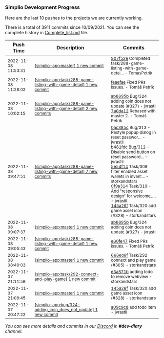 
### Simplio Development Progress

Here are the last 10 pushes to the projects we are currently working.

There is a total of 3911 commits since 10/09/2021. You can see the complete history in
 [Complete_list.md](Complete_list.md) file.

| Push Time | Description | Commits |
| --- | --- | --- |
| <sub>2022-11-08 11:53:31</sub> | <sub>[[simplio-app:master] 1 new commit](https://github.com/SimplioOfficial/simplio-app/commit/907f52e4321c820a2c8a398d4d2ba1515468161e)</sub> | <sub>[907f52e](https://github.com/SimplioOfficial/simplio-app/commit/907f52e4321c820a2c8a398d4d2ba1515468161e) Completed task/288-game-listing-with-game-detai... - TomasPetrik</sub> |
| <sub>2022-11-08 11:28:02</sub> | <sub>[[simplio-app:task/288\-game\-listing\-with\-game\-detail] 1 new commit](https://github.com/SimplioOfficial/simplio-app/commit/feaefaed1ccc242f81caa510fbbad02ce58a10c2)</sub> | <sub>[feaefae](https://github.com/SimplioOfficial/simplio-app/commit/feaefaed1ccc242f81caa510fbbad02ce58a10c2) Fixed PRs issues. - Tomáš Petrík</sub> |
| <sub>2022-11-08 10:02:15</sub> | <sub>[[simplio-app:task/288\-game\-listing\-with\-game\-detail] 2 new commits](https://github.com/SimplioOfficial/simplio-app/compare/2399ed144e62...7a6da120f3b9)</sub> | <sub>[ab8695b](https://github.com/SimplioOfficial/simplio-app/commit/ab8695bb2d5c645ac4687f3402521c380db3f4e9) Bug/324 adding coin does not update (#327) - jvrastil<br>[7a6da12](https://github.com/SimplioOfficial/simplio-app/commit/7a6da120f3b92c05d865ca797114ef9fda814ba1) Rebased with master 2. - Tomáš Petrík</sub> |
| <sub>2022-11-08 09:47:51</sub> | <sub>[[simplio-app:task/288\-game\-listing\-with\-game\-detail] 7 new commits](https://github.com/SimplioOfficial/simplio-app/compare/e60fe47d6893...2399ed144e62)</sub> | <sub>[0ac385c](https://github.com/SimplioOfficial/simplio-app/commit/0ac385c73056c78a37205218ee0a5536badcf4b4) Bug/313 - Restyle popup dialog in reset passwor... - jvrastil<br>[b481fdc](https://github.com/SimplioOfficial/simplio-app/commit/b481fdc99d05567f9df9d09565fb9fcf81e89988) Bug/312 - Disable send button on reset password... - jvrastil<br>[5e54f14](https://github.com/SimplioOfficial/simplio-app/commit/5e54f14fa693b7b2419257f5c18068844fd2325c) Task/309 filter enabled asset wallets in invent... - storkandstars<br>[0f9a314](https://github.com/SimplioOfficial/simplio-app/commit/0f9a314b10420d1527e9142da10645297c309086) Task/319 - Add "responsive design" for welcome_... - jvrastil<br>[145a26f](https://github.com/SimplioOfficial/simplio-app/commit/145a26fc5bce842a448212e28d5ff99750b3f40b) Task/320 add game asset icon (#328) - storkandstars</sub> |
| <sub>2022-11-08 09:07:37</sub> | <sub>[[simplio-app:master] 1 new commit](https://github.com/SimplioOfficial/simplio-app/commit/ab8695bb2d5c645ac4687f3402521c380db3f4e9)</sub> | <sub>[ab8695b](https://github.com/SimplioOfficial/simplio-app/commit/ab8695bb2d5c645ac4687f3402521c380db3f4e9) Bug/324 adding coin does not update (#327) - jvrastil</sub> |
| <sub>2022-11-08 09:05:43</sub> | <sub>[[simplio-app:task/288\-game\-listing\-with\-game\-detail] 1 new commit](https://github.com/SimplioOfficial/simplio-app/commit/e60fe47d68930ddacf8f91c8e10cef508eceaf5e)</sub> | <sub>[e60fe47](https://github.com/SimplioOfficial/simplio-app/commit/e60fe47d68930ddacf8f91c8e10cef508eceaf5e) Fixed PRs issues. - Tomáš Petrík</sub> |
| <sub>2022-11-08 08:40:03</sub> | <sub>[[simplio-app:master] 1 new commit](https://github.com/SimplioOfficial/simplio-app/commit/666ed6f7cce62451d17d976242ab15d366f15c5f)</sub> | <sub>[666ed6f](https://github.com/SimplioOfficial/simplio-app/commit/666ed6f7cce62451d17d976242ab15d366f15c5f) Task/292 connect and play game (#305) - storkandstars</sub> |
| <sub>2022-11-07 21:11:56</sub> | <sub>[[simplio-app:task/292\-connect\-and\-play\-game] 1 new commit](https://github.com/SimplioOfficial/simplio-app/commit/e3a871bd627faf4a7ec879c9b4494303da13f990)</sub> | <sub>[e3a871b](https://github.com/SimplioOfficial/simplio-app/commit/e3a871bd627faf4a7ec879c9b4494303da13f990) adding todo to remove webview - storkandstars</sub> |
| <sub>2022-11-07 21:09:45</sub> | <sub>[[simplio-app:master] 1 new commit](https://github.com/SimplioOfficial/simplio-app/commit/145a26fc5bce842a448212e28d5ff99750b3f40b)</sub> | <sub>[145a26f](https://github.com/SimplioOfficial/simplio-app/commit/145a26fc5bce842a448212e28d5ff99750b3f40b) Task/320 add game asset icon (#328) - storkandstars</sub> |
| <sub>2022-11-07 20:47:22</sub> | <sub>[[simplio-app:bug/324\-adding\_coin\_does\_not\_update] 1 new commit](https://github.com/SimplioOfficial/simplio-app/commit/a09c9c810587a3f0c60a4ed4ef39e34520d898a3)</sub> | <sub>[a09c9c8](https://github.com/SimplioOfficial/simplio-app/commit/a09c9c810587a3f0c60a4ed4ef39e34520d898a3) add todo item - jvrastil</sub> |

_You can see more details and commits in our [Discord](https://discord.gg/aKhjuwZmdP) in **#dev-diary** channel._
